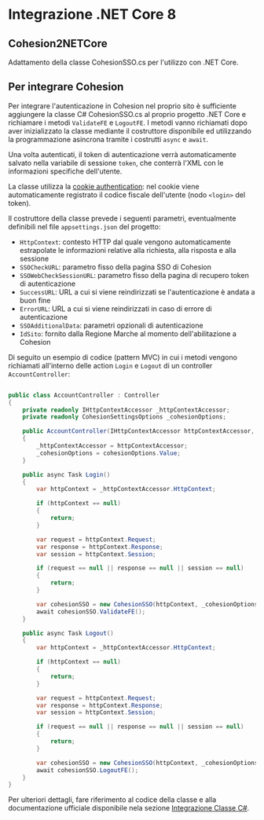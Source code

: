 # Integrazione .NET Core 8
## Cohesion2NETCore
Adattamento della classe CohesionSSO.cs per l'utilizzo con .NET Core.

## Per integrare Cohesion
Per integrare l'autenticazione in Cohesion nel proprio sito è sufficiente aggiungere la classe C# CohesionSSO.cs al proprio progetto .NET Core e richiamare i metodi `ValidateFE` e `LogoutFE`.
I metodi vanno richiamati dopo aver inizializzato la classe mediante il costruttore disponibile ed utilizzando la programmazione asincrona tramite i costrutti `async` e `await`.

Una volta autenticati, il token di autenticazione verrà automaticamente salvato nella variabile di sessione `token`, che conterrà l'XML con le informazioni specifiche dell'utente.

La classe utilizza la [cookie authentication](https://learn.microsoft.com/en-us/aspnet/core/security/authentication/cookie?view=aspnetcore-8.0): nel cookie viene automaticamente registrato il codice fiscale dell'utente (nodo `<login>` del token).

Il costruttore della classe prevede i seguenti parametri, eventualmente definibili nel file `appsettings.json` del progetto:

- `HttpContext`: contesto HTTP dal quale vengono automaticamente estrapolate le informazioni relative alla richiesta, alla risposta e alla sessione
- `SSOCheckURL`: parametro fisso della pagina SSO di Cohesion
- `SSOWebCheckSessionURL`: parametro fisso della pagina di recupero token di autenticazione
- `SuccessURL`: URL a cui si viene reindirizzati se l'autenticazione è andata a buon fine
- `ErrorURL`: URL a cui si viene reindirizzati in caso di errore di autenticazione
- `SSOAdditionalData`: parametri opzionali di autenticazione
- `IdSito`: fornito dalla Regione Marche al momento dell'abilitazione a Cohesion

Di seguito un esempio di codice (pattern MVC) in cui i metodi vengono richiamati all'interno delle action `Login` e `Logout` di un controller `AccountController`:

```C#

public class AccountController : Controller
{
    private readonly IHttpContextAccessor _httpContextAccessor;
    private readonly CohesionSettingsOptions _cohesionOptions;

    public AccountController(IHttpContextAccessor httpContextAccessor, IOptions<CohesionSettingsOptions> cohesionOptions)
    {
        _httpContextAccessor = httpContextAccessor;
        _cohesionOptions = cohesionOptions.Value;
    }

    public async Task Login()
    {
        var httpContext = _httpContextAccessor.HttpContext;

        if (httpContext == null)
        {
            return;
        }

        var request = httpContext.Request;
        var response = httpContext.Response;
        var session = httpContext.Session;

        if (request == null || response == null || session == null)
        {
            return;
        }

        var cohesionSSO = new CohesionSSO(httpContext, _cohesionOptions.SSOCheckURL, _cohesionOptions.SSOWebCheckSessionURL, _cohesionOptions.SuccessURL, _cohesionOptions.ErrorURL, _cohesionOptions.SSOAdditionalData, _cohesionOptions.IdSito);
        await cohesionSSO.ValidateFE();
    }

    public async Task Logout()
    {
        var httpContext = _httpContextAccessor.HttpContext;

        if (httpContext == null)
        {
            return;
        }

        var request = httpContext.Request;
        var response = httpContext.Response;
        var session = httpContext.Session;

        if (request == null || response == null || session == null)
        {
            return;
        }

        var cohesionSSO = new CohesionSSO(httpContext, _cohesionOptions.SSOCheckURL, _cohesionOptions.SSOWebCheckSessionURL, _cohesionOptions.SuccessURL, _cohesionOptions.ErrorURL, _cohesionOptions.SSOAdditionalData, _cohesionOptions.IdSito);
        await cohesionSSO.LogoutFE();
    }
}

```

Per ulteriori dettagli, fare riferimento al codice della classe e alla documentazione ufficiale disponibile nela sezione [Integrazione Classe C#](/CohesionID-Docs/Integrazione-Classe-C%23/).
